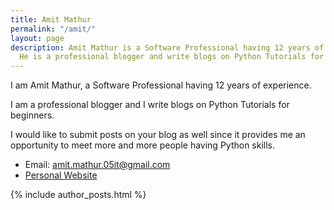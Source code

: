 ```yaml
---
title: Amit Mathur
permalink: "/amit/"
layout: page
description: Amit Mathur is a Software Professional having 12 years of experience.
  He is a professional blogger and write blogs on Python Tutorials for beginners.
---
```


I am Amit Mathur, a Software Professional having 12 years of experience.

I am a professional blogger and I write blogs on Python Tutorials for beginners.

I would like to submit posts on your blog as well since it provides me an opportunity to meet more and more people having Python skills.

* Email: amit.mathur.05it@gmail.com
* [Personal Website](https://mytechdevice.com/)

{% include author_posts.html %}

